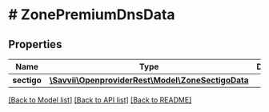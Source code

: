 # # ZonePremiumDnsData

## Properties

Name | Type | Description | Notes
------------ | ------------- | ------------- | -------------
**sectigo** | [**\Savvii\OpenproviderRest\Model\ZoneSectigoData**](ZoneSectigoData.md) |  | [optional]

[[Back to Model list]](../../README.md#models) [[Back to API list]](../../README.md#endpoints) [[Back to README]](../../README.md)
